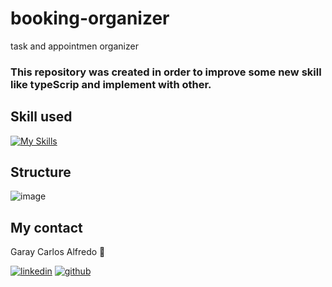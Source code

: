 # booking-organizer

task and appointmen organizer

### This repository was created in order to improve some new skill like typeScrip and implement with other.

## Skill used

[![My Skills](https://skillicons.dev/icons?i=aws,nodejs,graphql,ts,vscode)](https://skillicons.dev)

## Structure

![image](https://user-images.githubusercontent.com/68791092/218328270-9acd24db-7709-475f-9cd8-f955179253d5.png)

## My contact

Garay Carlos Alfredo :rocket:

[![linkedin](https://skillicons.dev/icons?i=linkedin)](https://www.linkedin.com/in/carlosalfredogaray/)
[![github](https://skillicons.dev/icons?i=github)](https://github.com/garaycarlosalfredo)
